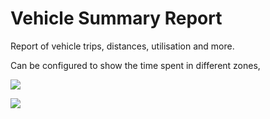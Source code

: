 # Vehicle Summary Report

Report of vehicle trips, distances, utilisation and more.

Can be configured to show the time spent in different zones,

![](https://upload.r2.lb.chasm.cloud/2025/10/imgur/n8r60z9.png)


![](https://upload.r2.lb.chasm.cloud/2025/10/imgur/DVD9KyS.png)
